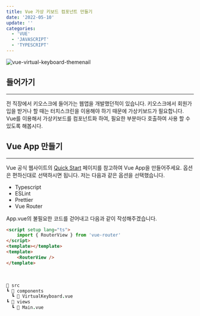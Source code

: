 ```yaml
---
title: Vue 가상 키보드 컴포넌트 만들기
date: '2022-05-10'
update: ''
categories:
  - 'VUE'
  - 'JAVASCRIPT'
  - 'TYPESCRIPT'
---
```


![vue-virtual-keyboard-themenail](../post/vue-virtual-keyboard-themenail.png)

## 들어가기

---

전 직장에서 키오스크에 들어가는 웹앱을 개발했던적이 있습니다. 키오스크에서 회원가입을 받거나 할 때는 터치스크린을 이용해야 하기 때문에
가상키보드가 필요합니다. Vue를 이용해서 가상키보드를 컴포넌트화 하여, 필요한 부분마다 호출하여 사용 할 수 있도록 해봅시다.

## Vue App 만들기

---

Vue 공식 웹사이트의 [Quick Start] 페이지를 참고하여 Vue App을 만들어주세요. 옵션은 편하신대로 선택하시면 됩니다.
저는 다음과 같은 옵션을 선택했습니다.

- Typescript
- ESLint
- Prettier
- Vue Router

[quick start]: https://vuejs.org/guide/quick-start.html#with-build-tools

App.vue의 불필요한 코드를 걷어내고 다음과 같이 작성해주겠습니다.

```html
<script setup lang="ts">
	import { RouterView } from 'vue-router'
</script>
<template></template>
<template>
	<RouterView />
</template>
```

<br />

```fs
📂 src
┗ 📂 components
  ┗ 📜 VirtualKeyboard.vue
┗ 📂 views
  ┗ 📜 Main.vue
```
